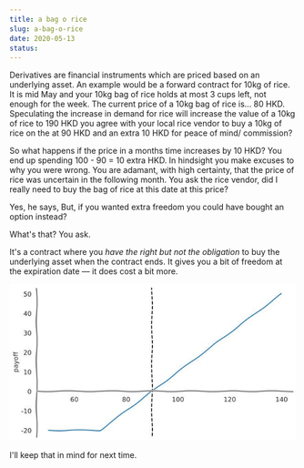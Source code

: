 ```yaml
---
title: a bag o rice
slug: a-bag-o-rice
date: 2020-05-13
status: 
---
```




Derivatives are financial instruments which are priced based on an underlying
asset. An example would be a forward contract for 10kg of rice. It is mid May
and your 10kg bag of rice holds at most 3 cups left, not enough for the week.
The current price of a 10kg bag of rice is... 80 HKD. Speculating the increase
in demand for rice will increase the value of a 10kg of rice to 190 HKD you
agree with your local rice vendor to buy a 10kg of rice on the at 90 HKD and an
extra 10 HKD for peace of mind/ commission?

So what happens if the price in a months time increases by 10 HKD? You end up
spending 100 - 90 = 10 extra HKD. In hindsight you make excuses to why you were
wrong. You are adamant, with high certainty, that the price of rice was
uncertain in the following month.  You ask the rice vendor, did I really need
to buy the bag of rice at this date at this price?

Yes, he says, But, if you wanted extra freedom you could have bought an option
instead?

What's that? You ask.

It's a contract where you *have the right but not the obligation* to buy the
underlying asset when the contract ends. It gives you a bit of freedom at the
expiration date &mdash; it does cost a bit more.

![option-payoff graph](images/option-payoff.jpg)

I'll keep that in mind for next time.

